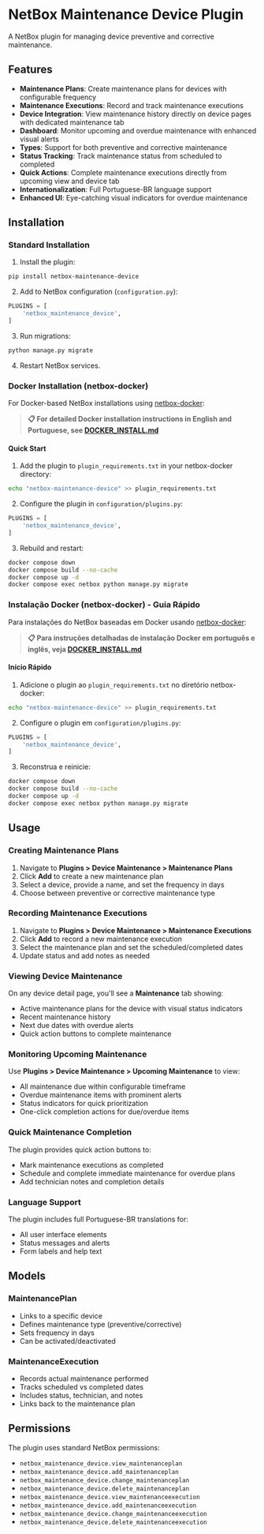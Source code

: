 # NetBox Maintenance Device Plugin

A NetBox plugin for managing device preventive and corrective maintenance.

## Features

- **Maintenance Plans**: Create maintenance plans for devices with configurable frequency
- **Maintenance Executions**: Record and track maintenance executions
- **Device Integration**: View maintenance history directly on device pages with dedicated maintenance tab
- **Dashboard**: Monitor upcoming and overdue maintenance with enhanced visual alerts
- **Types**: Support for both preventive and corrective maintenance
- **Status Tracking**: Track maintenance status from scheduled to completed
- **Quick Actions**: Complete maintenance executions directly from upcoming view and device tab
- **Internationalization**: Full Portuguese-BR language support
- **Enhanced UI**: Eye-catching visual indicators for overdue maintenance

## Installation

### Standard Installation

1. Install the plugin:
```bash
pip install netbox-maintenance-device
```

2. Add to NetBox configuration (`configuration.py`):
```python
PLUGINS = [
    'netbox_maintenance_device',
]
```

3. Run migrations:
```bash
python manage.py migrate
```

4. Restart NetBox services.

### Docker Installation (netbox-docker)

For Docker-based NetBox installations using [netbox-docker](https://github.com/netbox-community/netbox-docker):

> **📋 For detailed Docker installation instructions in English and Portuguese, see [DOCKER_INSTALL.md](DOCKER_INSTALL.md)**

#### Quick Start

1. Add the plugin to `plugin_requirements.txt` in your netbox-docker directory:
```bash
echo "netbox-maintenance-device" >> plugin_requirements.txt
```

2. Configure the plugin in `configuration/plugins.py`:
```python
PLUGINS = [
    'netbox_maintenance_device',
]
```

3. Rebuild and restart:
```bash
docker compose down
docker compose build --no-cache
docker compose up -d
docker compose exec netbox python manage.py migrate
```

### Instalação Docker (netbox-docker) - Guia Rápido

Para instalações do NetBox baseadas em Docker usando [netbox-docker](https://github.com/netbox-community/netbox-docker):

> **📋 Para instruções detalhadas de instalação Docker em português e inglês, veja [DOCKER_INSTALL.md](DOCKER_INSTALL.md)**

#### Início Rápido

1. Adicione o plugin ao `plugin_requirements.txt` no diretório netbox-docker:
```bash
echo "netbox-maintenance-device" >> plugin_requirements.txt
```

2. Configure o plugin em `configuration/plugins.py`:
```python
PLUGINS = [
    'netbox_maintenance_device',
]
```

3. Reconstrua e reinicie:
```bash
docker compose down
docker compose build --no-cache
docker compose up -d
docker compose exec netbox python manage.py migrate
```

## Usage

### Creating Maintenance Plans

1. Navigate to **Plugins > Device Maintenance > Maintenance Plans**
2. Click **Add** to create a new maintenance plan
3. Select a device, provide a name, and set the frequency in days
4. Choose between preventive or corrective maintenance type

### Recording Maintenance Executions

1. Navigate to **Plugins > Device Maintenance > Maintenance Executions**
2. Click **Add** to record a new maintenance execution
3. Select the maintenance plan and set the scheduled/completed dates
4. Update status and add notes as needed

### Viewing Device Maintenance

On any device detail page, you'll see a **Maintenance** tab showing:
- Active maintenance plans for the device with visual status indicators
- Recent maintenance history
- Next due dates with overdue alerts
- Quick action buttons to complete maintenance

### Monitoring Upcoming Maintenance

Use **Plugins > Device Maintenance > Upcoming Maintenance** to view:
- All maintenance due within configurable timeframe
- Overdue maintenance items with prominent alerts
- Status indicators for quick prioritization
- One-click completion actions for due/overdue items

### Quick Maintenance Completion

The plugin provides quick action buttons to:
- Mark maintenance executions as completed
- Schedule and complete immediate maintenance for overdue plans
- Add technician notes and completion details

### Language Support

The plugin includes full Portuguese-BR translations for:
- All user interface elements
- Status messages and alerts
- Form labels and help text

## Models

### MaintenancePlan
- Links to a specific device
- Defines maintenance type (preventive/corrective)
- Sets frequency in days
- Can be activated/deactivated

### MaintenanceExecution  
- Records actual maintenance performed
- Tracks scheduled vs completed dates
- Includes status, technician, and notes
- Links back to the maintenance plan

## Permissions

The plugin uses standard NetBox permissions:
- `netbox_maintenance_device.view_maintenanceplan`
- `netbox_maintenance_device.add_maintenanceplan`
- `netbox_maintenance_device.change_maintenanceplan`
- `netbox_maintenance_device.delete_maintenanceplan`
- `netbox_maintenance_device.view_maintenanceexecution`
- `netbox_maintenance_device.add_maintenanceexecution`
- `netbox_maintenance_device.change_maintenanceexecution`
- `netbox_maintenance_device.delete_maintenanceexecution`